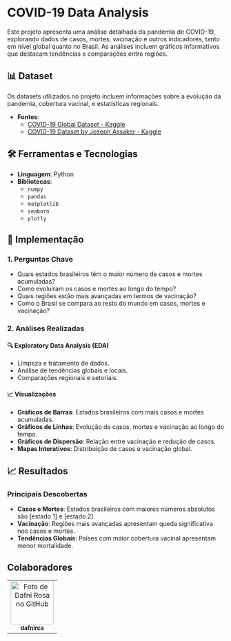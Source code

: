 # COVID-19 Data Analysis

Este projeto apresenta uma análise detalhada da pandemia de COVID-19, explorando dados de casos, mortes, vacinação e outros indicadores, tanto em nível global quanto no Brasil. As análises incluem gráficos informativos que destacam tendências e comparações entre regiões.

## 📊 Dataset
Os datasets utilizados no projeto incluem informações sobre a evolução da pandemia, cobertura vacinal, e estatísticas regionais.  
- **Fontes**:
  - [COVID-19 Global Dataset - Kaggle](https://www.kaggle.com/datasets/bolkonsky/covid19)
  - [COVID-19 Dataset by Joseph Assaker - Kaggle](https://www.kaggle.com/datasets/josephassaker/covid19-global-dataset)

## 🛠️ Ferramentas e Tecnologias
- **Linguagem**: Python
- **Bibliotecas**:
  - `numpy`
  - `pandas`
  - `matplotlib`
  - `seaborn`
  - `plotly`

## 🚀 Implementação
### 1. Perguntas Chave
- Quais estados brasileiros têm o maior número de casos e mortes acumuladas?
- Como evoluíram os casos e mortes ao longo do tempo?
- Quais regiões estão mais avançadas em termos de vacinação?
- Como o Brasil se compara ao resto do mundo em casos, mortes e vacinação?

### 2. Análises Realizadas
#### 🔍 Exploratory Data Analysis (EDA)
- Limpeza e tratamento de dados.
- Análise de tendências globais e locais.
- Comparações regionais e setoriais.

#### 📈 Visualizações
- **Gráficos de Barras**: Estados brasileiros com mais casos e mortes acumuladas.
- **Gráficos de Linhas**: Evolução de casos, mortes e vacinação ao longo do tempo.
- **Gráficos de Dispersão**: Relação entre vacinação e redução de casos.
- **Mapas Interativos**: Distribuição de casos e vacinação global.

## 📈 Resultados
### Principais Descobertas
- **Casos e Mortes**: Estados brasileiros com maiores números absolutos são [estado 1] e [estado 2].
- **Vacinação**: Regiões mais avançadas apresentam queda significativa nos casos e mortes.
- **Tendências Globais**: Países com maior cobertura vacinal apresentam menor mortalidade.

## Colaboradores

<table>
  <tr>
    <td align="center">
      <a href="http://github.com/dafnirca">
        <img src="https://avatars.githubusercontent.com/u/109047245?v=4" width="100px;" alt="Foto de Dafni Rosa no GitHub"/><br>
        <sub>
          <b>dafnirca</b>
        </sub>
      </a>
    </td>
  </tr>
</table>

